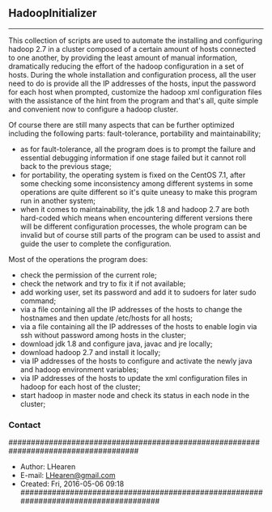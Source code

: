 ## HadoopInitializer
-----
This collection of scripts are used to automate the installing and configuring hadoop 2.7
in a cluster composed of a certain amount of hosts connected to one another, by providing the least amount of manual information, dramatically reducing the effort of the hadoop configuration in a set of hosts. During the whole installation and configuration process, all the user need to do is provide all the IP addresses of the hosts, input the password for each host when prompted, customize the hadoop xml configuration files with the assistance of the hint from the program and that's all, quite simple and convenient now to configure a hadoop cluster.

Of course there are still many aspects that can be further optimized including the following parts: fault-tolerance, portability and maintainability; 
- as for fault-tolerance, all the program does is to prompt the failure and essential debugging information if one stage failed but it cannot roll back to the previous stage; 
- for portability, the operating system is fixed on the CentOS 7.1, after some checking some inconsistency among different systems in some operations are quite different so it's quite uneasy to make this program run in another system;  
- when it comes to maintainability, the jdk 1.8 and hadoop 2.7 are both hard-coded which means when encountering different versions there will be different configuration processes, the whole program can be invalid but of course still parts of the program can be used to assist and guide the user to complete the configuration.

Most of the operations the program does:

- check the permission of the current role;
- check the network and try to fix it if not available;
- add working user, set its password and add it to sudoers for later sudo command;
- via a file containing all the IP addresses of the hosts to change the hostnames and then update /etc/hosts for all hosts;
- via a file containing all the IP addresses of the hosts to enable login via ssh without password among hosts in the cluster;
- download jdk 1.8 and configure java, javac and jre locally;
- download hadoop 2.7 and install it locally;
- via IP addresses of the hosts to configure and activate the newly java and hadoop environment variables;
- via IP addresses of the hosts to update the xml configuration files in hadoop for each host of the cluster;
- start hadoop in master node and check its status in each node in the cluster;

### Contact
#####################################################################################
- Author: LHearen
- E-mail: LHearen@gmail.com   
- Created: Fri, 2016-05-06 09:18
#####################################################################################
